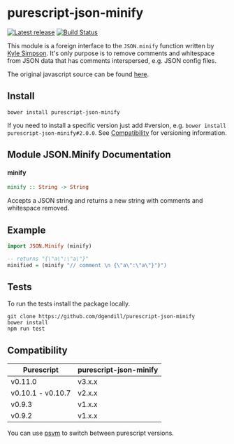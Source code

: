 # purescript-json-minify

[![Latest release](https://img.shields.io/bower/v/purescript-json-minify.svg)](https://github.com/dgendill/purescript-json-minify/releases)
[![Build Status](https://travis-ci.org/dgendill/purescript-json-minify.svg?branch=master)](https://travis-ci.org/dgendill/purescript-json-minify)

This module is a foreign interface to the `JSON.minify` function written by [Kyle Simpson](http://getify.me/). It's only purpose is to remove comments and whitespace from JSON data that has comments interspersed, e.g. JSON config files.

The original javascript source can be found [here](https://github.com/getify/JSON.minify/tree/javascript).

## Install

```
bower install purescript-json-minify
```

If you need to install a specific version just add #version, e.g. `bower install purescript-json-minify#2.0.0`.  See [Compatibility](#cmpatibility) for versioning information.

## Module JSON.Minify Documentation

#### minify

``` purescript
minify :: String -> String
```

Accepts a JSON string and returns a new string with comments and whitespace removed.

## Example

```purescript
import JSON.Minify (minify)

-- returns "{\"a\":\"a\"}"
minified = (minify "// comment \n {\"a\":\"a\"}")")
```

## Tests

To run the tests install the package locally.

```
git clone https://github.com/dgendill/purescript-json-minify
bower install
npm run test
```

## Compatibility

| Purescript | purescript-json-minify |
|------------|------------------------|
| v0.11.0 | v3.x.x |
| v0.10.1 - v0.10.7    | v2.x.x |
| v0.9.3     | v1.x.x |
| v0.9.2     | v1.x.x |




You can use [psvm](https://www.npmjs.com/package/psvm) to switch between purescript versions.
